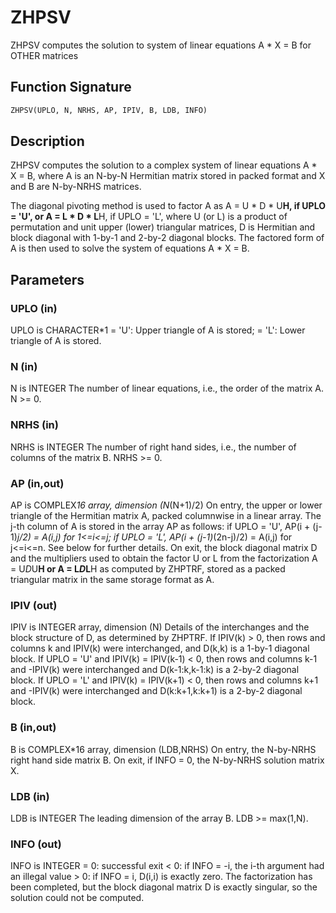 # ZHPSV

ZHPSV computes the solution to system of linear equations A * X = B for OTHER matrices

## Function Signature

```fortran
ZHPSV(UPLO, N, NRHS, AP, IPIV, B, LDB, INFO)
```

## Description


 ZHPSV computes the solution to a complex system of linear equations
    A * X = B,
 where A is an N-by-N Hermitian matrix stored in packed format and X
 and B are N-by-NRHS matrices.

 The diagonal pivoting method is used to factor A as
    A = U * D * U**H,  if UPLO = 'U', or
    A = L * D * L**H,  if UPLO = 'L',
 where U (or L) is a product of permutation and unit upper (lower)
 triangular matrices, D is Hermitian and block diagonal with 1-by-1
 and 2-by-2 diagonal blocks.  The factored form of A is then used to
 solve the system of equations A * X = B.

## Parameters

### UPLO (in)

UPLO is CHARACTER*1 = 'U': Upper triangle of A is stored; = 'L': Lower triangle of A is stored.

### N (in)

N is INTEGER The number of linear equations, i.e., the order of the matrix A. N >= 0.

### NRHS (in)

NRHS is INTEGER The number of right hand sides, i.e., the number of columns of the matrix B. NRHS >= 0.

### AP (in,out)

AP is COMPLEX*16 array, dimension (N*(N+1)/2) On entry, the upper or lower triangle of the Hermitian matrix A, packed columnwise in a linear array. The j-th column of A is stored in the array AP as follows: if UPLO = 'U', AP(i + (j-1)*j/2) = A(i,j) for 1<=i<=j; if UPLO = 'L', AP(i + (j-1)*(2n-j)/2) = A(i,j) for j<=i<=n. See below for further details. On exit, the block diagonal matrix D and the multipliers used to obtain the factor U or L from the factorization A = U*D*U**H or A = L*D*L**H as computed by ZHPTRF, stored as a packed triangular matrix in the same storage format as A.

### IPIV (out)

IPIV is INTEGER array, dimension (N) Details of the interchanges and the block structure of D, as determined by ZHPTRF. If IPIV(k) > 0, then rows and columns k and IPIV(k) were interchanged, and D(k,k) is a 1-by-1 diagonal block. If UPLO = 'U' and IPIV(k) = IPIV(k-1) < 0, then rows and columns k-1 and -IPIV(k) were interchanged and D(k-1:k,k-1:k) is a 2-by-2 diagonal block. If UPLO = 'L' and IPIV(k) = IPIV(k+1) < 0, then rows and columns k+1 and -IPIV(k) were interchanged and D(k:k+1,k:k+1) is a 2-by-2 diagonal block.

### B (in,out)

B is COMPLEX*16 array, dimension (LDB,NRHS) On entry, the N-by-NRHS right hand side matrix B. On exit, if INFO = 0, the N-by-NRHS solution matrix X.

### LDB (in)

LDB is INTEGER The leading dimension of the array B. LDB >= max(1,N).

### INFO (out)

INFO is INTEGER = 0: successful exit < 0: if INFO = -i, the i-th argument had an illegal value > 0: if INFO = i, D(i,i) is exactly zero. The factorization has been completed, but the block diagonal matrix D is exactly singular, so the solution could not be computed.

